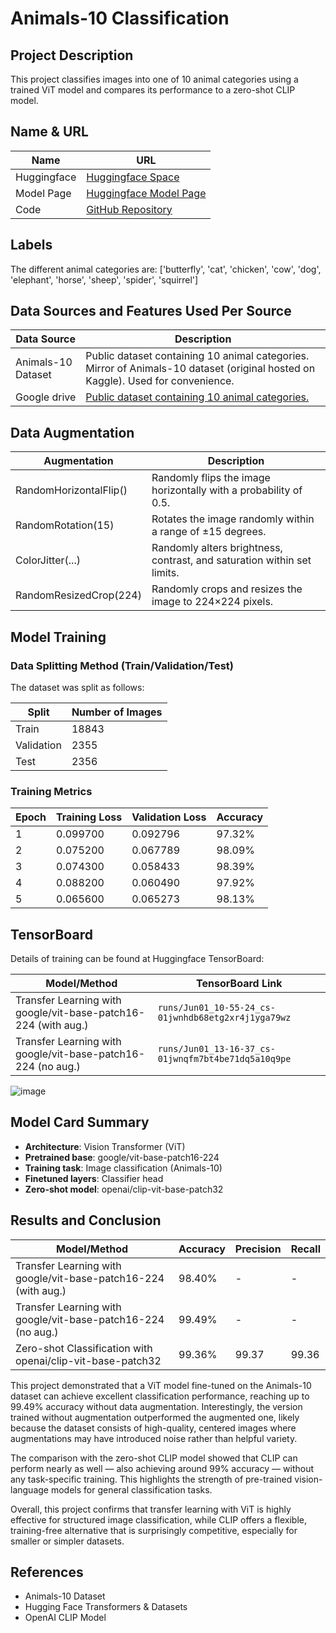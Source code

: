 
# Animals-10 Classification

## Project Description
This project classifies images into one of 10 animal categories using a trained ViT model and compares its performance to a zero-shot CLIP model.

## Name & URL

| Name           | URL                    |
|----------------|------------------------|
| Huggingface    | [Huggingface Space](https://huggingface.co/spaces/MichaelMM2000/animals10-demo) |
| Model Page     | [Huggingface Model Page](https://huggingface.co/MichaelMM2000/vit-base-animals10) |
| Code           | [GitHub Repository](https://github.com/MichaelMoeckli/cvProjectFinal) |

## Labels
The different animal categories are:
['butterfly', 'cat', 'chicken', 'cow', 'dog', 'elephant', 'horse', 'sheep', 'spider', 'squirrel']

## Data Sources and Features Used Per Source

| Data Source        | Description                                           |
|--------------------|-------------------------------------------------------|
| Animals-10 Dataset | Public dataset containing 10 animal categories.  Mirror of Animals-10 dataset (original hosted on Kaggle). Used for convenience.  |
| Google drive | [Public dataset containing 10 animal categories.](https://drive.google.com/file/d/14q2Qf9mukDZTZWcHMgjLbECtGd_UESHj/view)       |

## Data Augmentation

| Augmentation                 | Description                                                                 |
|-----------------------------|-----------------------------------------------------------------------------|
| RandomHorizontalFlip()      | Randomly flips the image horizontally with a probability of 0.5.            |
| RandomRotation(15)          | Rotates the image randomly within a range of ±15 degrees.                   |
| ColorJitter(...)            | Randomly alters brightness, contrast, and saturation within set limits.     |
| RandomResizedCrop(224)      | Randomly crops and resizes the image to 224×224 pixels.                     |

## Model Training

### Data Splitting Method (Train/Validation/Test)
The dataset was split as follows:

| Split      | Number of Images |
|------------|------------------|
| Train      | 18843            |
| Validation | 2355             |
| Test       | 2356             |

### Training Metrics

| Epoch | Training Loss | Validation Loss | Accuracy |
|-------|----------------|-----------------|----------|
| 1     | 0.099700       | 0.092796        | 97.32%   |
| 2     | 0.075200       | 0.067789        | 98.09%   |
| 3     | 0.074300       | 0.058433        | 98.39%   |
| 4     | 0.088200       | 0.060490        | 97.92%   |
| 5     | 0.065600       | 0.065273        | 98.13%   |

## TensorBoard

Details of training can be found at Huggingface TensorBoard:

| Model/Method                                                      | TensorBoard Link                        |
|------------------------------------------------------------------|-----------------------------------------|
| Transfer Learning with google/vit-base-patch16-224 (with aug.)   | `runs/Jun01_10-55-24_cs-01jwnhdb68etg2xr4j1yga79wz`                |
| Transfer Learning with google/vit-base-patch16-224 (no aug.)     | `runs/Jun01_13-16-37_cs-01jwnqfm7bt4be71dq5a10q9pe`                |

![image](https://github.com/user-attachments/assets/ff1708f8-8090-47a3-b5cc-5dc1bd786ee6)

## Model Card Summary

- **Architecture**: Vision Transformer (ViT)
- **Pretrained base**: google/vit-base-patch16-224
- **Training task**: Image classification (Animals-10)
- **Finetuned layers**: Classifier head
- **Zero-shot model**: openai/clip-vit-base-patch32

## Results and Conclusion

| Model/Method                                                  | Accuracy | Precision | Recall |
|---------------------------------------------------------------|----------|-----------|--------|
| Transfer Learning with google/vit-base-patch16-224 (with aug.) | 98.40%   | -         | -      |
| Transfer Learning with google/vit-base-patch16-224 (no aug.)   | 99.49%   | -         | -      |
| Zero-shot Classification with openai/clip-vit-base-patch32     | 99.36%   | 99.37         | 99.36      |

This project demonstrated that a ViT model fine-tuned on the Animals-10 dataset can achieve excellent classification performance, reaching up to 99.49% accuracy without data augmentation. Interestingly, the version trained without augmentation outperformed the augmented one, likely because the dataset consists of high-quality, centered images where augmentations may have introduced noise rather than helpful variety.

The comparison with the zero-shot CLIP model showed that CLIP can perform nearly as well — also achieving around 99% accuracy — without any task-specific training. This highlights the strength of pre-trained vision-language models for general classification tasks.

Overall, this project confirms that transfer learning with ViT is highly effective for structured image classification, while CLIP offers a flexible, training-free alternative that is surprisingly competitive, especially for smaller or simpler datasets.

## References
- Animals-10 Dataset
- Hugging Face Transformers & Datasets
- OpenAI CLIP Model
